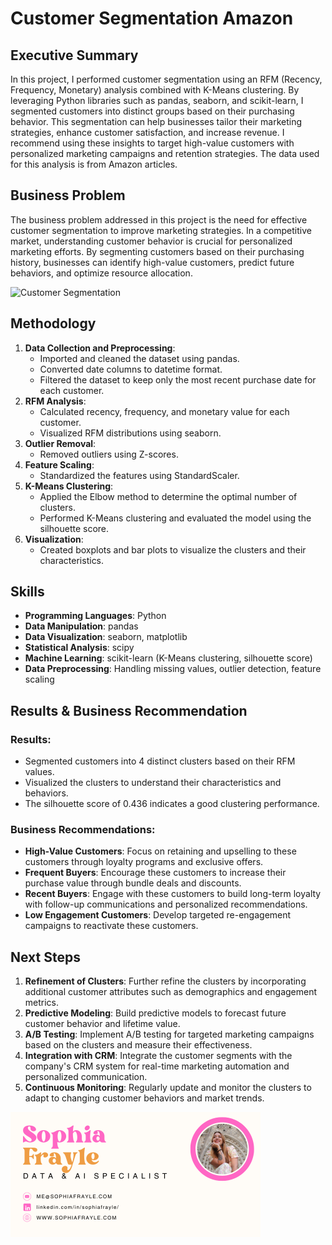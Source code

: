 # Customer Segmentation Amazon

## Executive Summary
In this project, I performed customer segmentation using an RFM (Recency, Frequency, Monetary) analysis combined with K-Means clustering. By leveraging Python libraries such as pandas, seaborn, and scikit-learn, I segmented customers into distinct groups based on their purchasing behavior. This segmentation can help businesses tailor their marketing strategies, enhance customer satisfaction, and increase revenue. I recommend using these insights to target high-value customers with personalized marketing campaigns and retention strategies. The data used for this analysis is from Amazon articles.

## Business Problem
The business problem addressed in this project is the need for effective customer segmentation to improve marketing strategies. In a competitive market, understanding customer behavior is crucial for personalized marketing efforts. By segmenting customers based on their purchasing history, businesses can identify high-value customers, predict future behaviors, and optimize resource allocation.

![Customer Segmentation](https://github.com/sophiafrayle/Customer-Segmentation-Amazon-/blob/main/output.png)

## Methodology
1. **Data Collection and Preprocessing**:
   - Imported and cleaned the dataset using pandas.
   - Converted date columns to datetime format.
   - Filtered the dataset to keep only the most recent purchase date for each customer.
2. **RFM Analysis**:
   - Calculated recency, frequency, and monetary value for each customer.
   - Visualized RFM distributions using seaborn.
3. **Outlier Removal**:
   - Removed outliers using Z-scores.
4. **Feature Scaling**:
   - Standardized the features using StandardScaler.
5. **K-Means Clustering**:
   - Applied the Elbow method to determine the optimal number of clusters.
   - Performed K-Means clustering and evaluated the model using the silhouette score.
6. **Visualization**:
   - Created boxplots and bar plots to visualize the clusters and their characteristics.

## Skills
- **Programming Languages**: Python
- **Data Manipulation**: pandas
- **Data Visualization**: seaborn, matplotlib
- **Statistical Analysis**: scipy
- **Machine Learning**: scikit-learn (K-Means clustering, silhouette score)
- **Data Preprocessing**: Handling missing values, outlier detection, feature scaling

## Results & Business Recommendation
### Results:
- Segmented customers into 4 distinct clusters based on their RFM values.
- Visualized the clusters to understand their characteristics and behaviors.
- The silhouette score of 0.436 indicates a good clustering performance.

### Business Recommendations:
- **High-Value Customers**: Focus on retaining and upselling to these customers through loyalty programs and exclusive offers.
- **Frequent Buyers**: Encourage these customers to increase their purchase value through bundle deals and discounts.
- **Recent Buyers**: Engage with these customers to build long-term loyalty with follow-up communications and personalized recommendations.
- **Low Engagement Customers**: Develop targeted re-engagement campaigns to reactivate these customers.

## Next Steps
1. **Refinement of Clusters**: Further refine the clusters by incorporating additional customer attributes such as demographics and engagement metrics.
2. **Predictive Modeling**: Build predictive models to forecast future customer behavior and lifetime value.
3. **A/B Testing**: Implement A/B testing for targeted marketing campaigns based on the clusters and measure their effectiveness.
4. **Integration with CRM**: Integrate the customer segments with the company's CRM system for real-time marketing automation and personalized communication.
5. **Continuous Monitoring**: Regularly update and monitor the clusters to adapt to changing customer behaviors and market trends.

![Signature](https://github.com/sophiafrayle/EDA-Covid/blob/main/images/Sophia%20Frayle.png)
